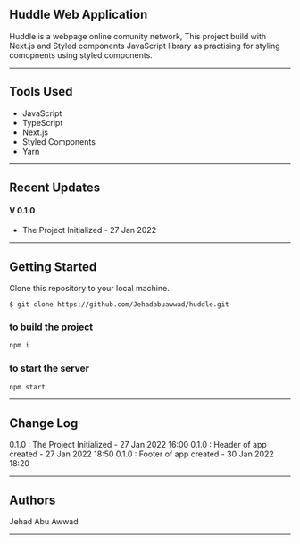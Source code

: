## Huddle Web Application

Huddle is a webpage online comunity network, This project build
with Next.js and Styled components JavaScript library as practising
for styling comopnents using styled components.

---

## Tools Used

- JavaScript
- TypeScript
- Next.js
- Styled Components
- Yarn

---

## Recent Updates

#### V 0.1.0

- The Project Initialized - 27 Jan 2022

---

## Getting Started

Clone this repository to your local machine.

```
$ git clone https://github.com/Jehadabuawwad/huddle.git
```

### to build the project

```bash
npm i
```

### to start the server

```bash
npm start
```

---

<!--
## Usage

**_[Provide some images of your app with brief description as title]_**

### Overview of Recent Posts

![Overview of Recent Posts](https://via.placeholder.com/500x250)

### Creating a Post

![Post Creation](https://via.placeholder.com/500x250)

### Enriching a Post

![Enriching Post](https://via.placeholder.com/500x250)

### Viewing Post Details

![Details of Post](https://via.placeholder.com/500x250)

 -->

## Change Log

0.1.0 : The Project Initialized - 27 Jan 2022 16:00
0.1.0 : Header of app created - 27 Jan 2022 18:50
0.1.0 : Footer of app created - 30 Jan 2022 18:20

---

## Authors

Jehad Abu Awwad

---
